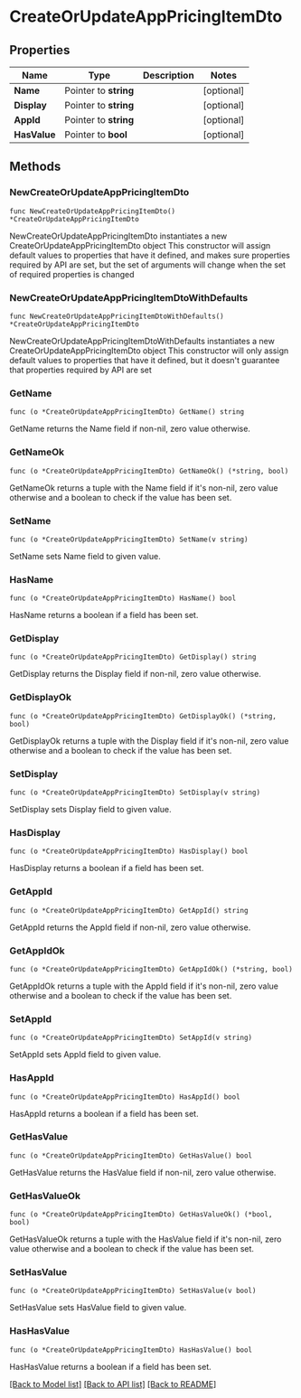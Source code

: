 # CreateOrUpdateAppPricingItemDto

## Properties

Name | Type | Description | Notes
------------ | ------------- | ------------- | -------------
**Name** | Pointer to **string** |  | [optional] 
**Display** | Pointer to **string** |  | [optional] 
**AppId** | Pointer to **string** |  | [optional] 
**HasValue** | Pointer to **bool** |  | [optional] 

## Methods

### NewCreateOrUpdateAppPricingItemDto

`func NewCreateOrUpdateAppPricingItemDto() *CreateOrUpdateAppPricingItemDto`

NewCreateOrUpdateAppPricingItemDto instantiates a new CreateOrUpdateAppPricingItemDto object
This constructor will assign default values to properties that have it defined,
and makes sure properties required by API are set, but the set of arguments
will change when the set of required properties is changed

### NewCreateOrUpdateAppPricingItemDtoWithDefaults

`func NewCreateOrUpdateAppPricingItemDtoWithDefaults() *CreateOrUpdateAppPricingItemDto`

NewCreateOrUpdateAppPricingItemDtoWithDefaults instantiates a new CreateOrUpdateAppPricingItemDto object
This constructor will only assign default values to properties that have it defined,
but it doesn't guarantee that properties required by API are set

### GetName

`func (o *CreateOrUpdateAppPricingItemDto) GetName() string`

GetName returns the Name field if non-nil, zero value otherwise.

### GetNameOk

`func (o *CreateOrUpdateAppPricingItemDto) GetNameOk() (*string, bool)`

GetNameOk returns a tuple with the Name field if it's non-nil, zero value otherwise
and a boolean to check if the value has been set.

### SetName

`func (o *CreateOrUpdateAppPricingItemDto) SetName(v string)`

SetName sets Name field to given value.

### HasName

`func (o *CreateOrUpdateAppPricingItemDto) HasName() bool`

HasName returns a boolean if a field has been set.

### GetDisplay

`func (o *CreateOrUpdateAppPricingItemDto) GetDisplay() string`

GetDisplay returns the Display field if non-nil, zero value otherwise.

### GetDisplayOk

`func (o *CreateOrUpdateAppPricingItemDto) GetDisplayOk() (*string, bool)`

GetDisplayOk returns a tuple with the Display field if it's non-nil, zero value otherwise
and a boolean to check if the value has been set.

### SetDisplay

`func (o *CreateOrUpdateAppPricingItemDto) SetDisplay(v string)`

SetDisplay sets Display field to given value.

### HasDisplay

`func (o *CreateOrUpdateAppPricingItemDto) HasDisplay() bool`

HasDisplay returns a boolean if a field has been set.

### GetAppId

`func (o *CreateOrUpdateAppPricingItemDto) GetAppId() string`

GetAppId returns the AppId field if non-nil, zero value otherwise.

### GetAppIdOk

`func (o *CreateOrUpdateAppPricingItemDto) GetAppIdOk() (*string, bool)`

GetAppIdOk returns a tuple with the AppId field if it's non-nil, zero value otherwise
and a boolean to check if the value has been set.

### SetAppId

`func (o *CreateOrUpdateAppPricingItemDto) SetAppId(v string)`

SetAppId sets AppId field to given value.

### HasAppId

`func (o *CreateOrUpdateAppPricingItemDto) HasAppId() bool`

HasAppId returns a boolean if a field has been set.

### GetHasValue

`func (o *CreateOrUpdateAppPricingItemDto) GetHasValue() bool`

GetHasValue returns the HasValue field if non-nil, zero value otherwise.

### GetHasValueOk

`func (o *CreateOrUpdateAppPricingItemDto) GetHasValueOk() (*bool, bool)`

GetHasValueOk returns a tuple with the HasValue field if it's non-nil, zero value otherwise
and a boolean to check if the value has been set.

### SetHasValue

`func (o *CreateOrUpdateAppPricingItemDto) SetHasValue(v bool)`

SetHasValue sets HasValue field to given value.

### HasHasValue

`func (o *CreateOrUpdateAppPricingItemDto) HasHasValue() bool`

HasHasValue returns a boolean if a field has been set.


[[Back to Model list]](../README.md#documentation-for-models) [[Back to API list]](../README.md#documentation-for-api-endpoints) [[Back to README]](../README.md)


